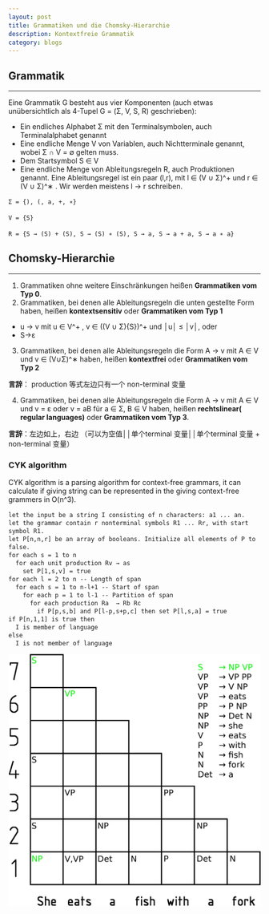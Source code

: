 ```yaml
---
layout: post
title: Grammatiken und die Chomsky-Hierarchie
description: Kontextfreie Grammatik
category: blogs
---
```


## Grammatik
--------------------
Eine Grammatik G besteht aus vier Komponenten (auch etwas unübersichtlich als 4-Tupel G = (Σ, V, S, R) geschrieben):
+ Ein endliches Alphabet Σ mit den Terminalsymbolen, auch Terminalalphabet genannt
+ Eine endliche Menge V von Variablen, auch Nichtterminale genannt, wobei Σ ∩ V = ∅ gelten muss.
+ Dem Startsymbol S ∈ V
+ Eine endliche Menge von Ableitungsregeln R, auch Produktionen genannt. Eine Ableitungsregel ist ein paar (l,r), mit l ∈ (V ∪ Σ)^+ und r ∈ (V ∪ Σ)^∗ . Wir werden meistens l → r schreiben.

```
Σ = {), (, a, +, ∗}

V = {S}

R = {S → (S) + (S), S → (S) ∗ (S), S → a, S → a + a, S → a ∗ a}
```

## Chomsky-Hierarchie
---------------------
1. Grammatiken ohne weitere Einschränkungen heißen **Grammatiken vom Typ 0**.
2. Grammatiken, bei denen alle Ableitungsregeln die unten gestellte Form haben, heißen **kontextsensitiv** oder **Grammatiken vom Typ 1**
  * u → v mit u ∈ V^+ , v ∈ ((V ∪ Σ)\{S})^+ und │u│ ≤ │v│, oder
  * S→ε

3. Grammatiken, bei denen alle Ableitungsregeln die Form A → v mit A ∈ V und v ∈ (V∪Σ)^∗ haben, heißen **kontextfrei** oder **Grammatiken vom Typ 2**

**言辞**： production 等式左边只有一个 non-terminal 变量

4. Grammatiken, bei denen alle Ableitungsregeln die Form A → v mit A ∈ V und v = ε oder v = aB für a ∈ Σ, B ∈ V haben, heißen **rechtslinear( regular languages)** oder **Grammatiken vom Typ 3**.

**言辞**：左边如上，右边 （可以为空值││单个terminal 变量││单个terminal 变量 + non-terminal 变量）




### CYK algorithm

CYK algorithm is a parsing algorithm for context-free grammars, it can calculate if giving string can be represented in the giving context-free grammers in O(n^3).

```
let the input be a string I consisting of n characters: a1 ... an.
let the grammar contain r nonterminal symbols R1 ... Rr, with start symbol R1.
let P[n,n,r] be an array of booleans. Initialize all elements of P to false.
for each s = 1 to n
  for each unit production Rv → as
    set P[1,s,v] = true
for each l = 2 to n -- Length of span
  for each s = 1 to n-l+1 -- Start of span
    for each p = 1 to l-1 -- Partition of span
      for each production Ra  → Rb Rc
        if P[p,s,b] and P[l-p,s+p,c] then set P[l,s,a] = true
if P[n,1,1] is true then
  I is member of language
else
  I is not member of language
```

![alt text](../../resources/postImage/Grammatiken/CYK_algorithm_animation_showing_every_step_of_a_sentence_parsing.jpg)

